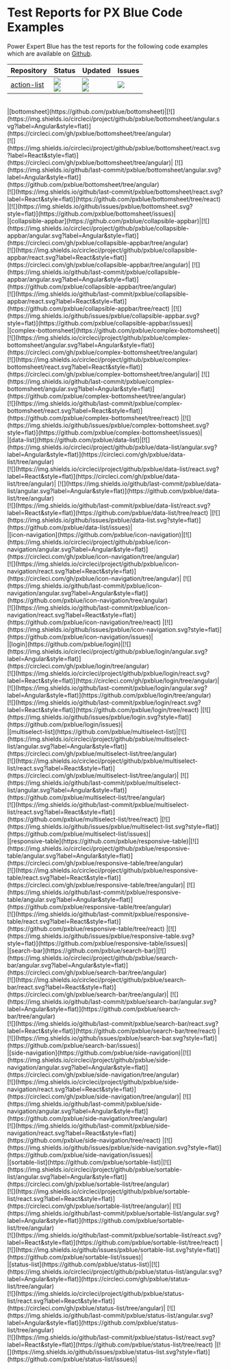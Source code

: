# Test Reports for PX Blue Code Examples
Power Expert Blue has the test reports for the following code examples which are available on [Github](https://github.com/pxblue).


| Repository | Status | Updated | Issues | 
|-------|--------|---------|-------------|
|[action-list](https://github.com/pxblue/action-list)|[![](https://img.shields.io/circleci/project/github/pxblue/action-list/angular.svg?label=Angular&style=flat)](https://circleci.com/gh/pxblue/action-list/tree/angular) <br/> [![](https://img.shields.io/circleci/project/github/pxblue/action-list/react.svg?label=React&style=flat)](https://circleci.com/gh/pxblue/action-list/tree/angular)| [![](https://img.shields.io/github/last-commit/pxblue/action-list/angular.svg?label=Angular&style=flat)](https://github.com/pxblue/action-list/tree/angular) <br/> [![](https://img.shields.io/github/last-commit/pxblue/action-list/react.svg?label=React&style=flat)](https://github.com/pxblue/action-list/tree/react) | [![](https://img.shields.io/github/issues/pxblue/action-list.svg?style=flat)](https://github.com/pxblue/action-list/issues)|
<br/>
|[bottomsheet](https://github.com/pxblue/bottomsheet)|[![](https://img.shields.io/circleci/project/github/pxblue/bottomsheet/angular.svg?label=Angular&style=flat)](https://circleci.com/gh/pxblue/bottomsheet/tree/angular) <br/> [![](https://img.shields.io/circleci/project/github/pxblue/bottomsheet/react.svg?label=React&style=flat)](https://circleci.com/gh/pxblue/bottomsheet/tree/angular)| [![](https://img.shields.io/github/last-commit/pxblue/bottomsheet/angular.svg?label=Angular&style=flat)](https://github.com/pxblue/bottomsheet/tree/angular) <br/> [![](https://img.shields.io/github/last-commit/pxblue/bottomsheet/react.svg?label=React&style=flat)](https://github.com/pxblue/bottomsheet/tree/react) |[![](https://img.shields.io/github/issues/pxblue/bottomsheet.svg?style=flat)](https://github.com/pxblue/bottomsheet/issues)|
<br/>
|[collapsible-appbar](https://github.com/pxblue/collapsible-appbar)|[![](https://img.shields.io/circleci/project/github/pxblue/collapsible-appbar/angular.svg?label=Angular&style=flat)](https://circleci.com/gh/pxblue/collapsible-appbar/tree/angular) <br/> [![](https://img.shields.io/circleci/project/github/pxblue/collapsible-appbar/react.svg?label=React&style=flat)](https://circleci.com/gh/pxblue/collapsible-appbar/tree/angular)| [![](https://img.shields.io/github/last-commit/pxblue/collapsible-appbar/angular.svg?label=Angular&style=flat)](https://github.com/pxblue/collapsible-appbar/tree/angular) <br/> [![](https://img.shields.io/github/last-commit/pxblue/collapsible-appbar/react.svg?label=React&style=flat)](https://github.com/pxblue/collapsible-appbar/tree/react) |[![](https://img.shields.io/github/issues/pxblue/collapsible-appbar.svg?style=flat)](https://github.com/pxblue/collapsible-appbar/issues)| 
<br/>
|[complex-bottomsheet](https://github.com/pxblue/complex-bottomsheet)|[![](https://img.shields.io/circleci/project/github/pxblue/complex-bottomsheet/angular.svg?label=Angular&style=flat)](https://circleci.com/gh/pxblue/complex-bottomsheet/tree/angular) <br/> [![](https://img.shields.io/circleci/project/github/pxblue/complex-bottomsheet/react.svg?label=React&style=flat)](https://circleci.com/gh/pxblue/complex-bottomsheet/tree/angular)| [![](https://img.shields.io/github/last-commit/pxblue/complex-bottomsheet/angular.svg?label=Angular&style=flat)](https://github.com/pxblue/complex-bottomsheet/tree/angular) <br/> [![](https://img.shields.io/github/last-commit/pxblue/complex-bottomsheet/react.svg?label=React&style=flat)](https://github.com/pxblue/complex-bottomsheet/tree/react) |[![](https://img.shields.io/github/issues/pxblue/complex-bottomsheet.svg?style=flat)](https://github.com/pxblue/complex-bottomsheet/issues)| 
<br/>
|[data-list](https://github.com/pxblue/data-list)|[![](https://img.shields.io/circleci/project/github/pxblue/data-list/angular.svg?label=Angular&style=flat)](https://circleci.com/gh/pxblue/data-list/tree/angular) <br/> [![](https://img.shields.io/circleci/project/github/pxblue/data-list/react.svg?label=React&style=flat)](https://circleci.com/gh/pxblue/data-list/tree/angular)| [![](https://img.shields.io/github/last-commit/pxblue/data-list/angular.svg?label=Angular&style=flat)](https://github.com/pxblue/data-list/tree/angular) <br/> [![](https://img.shields.io/github/last-commit/pxblue/data-list/react.svg?label=React&style=flat)](https://github.com/pxblue/data-list/tree/react) |[![](https://img.shields.io/github/issues/pxblue/data-list.svg?style=flat)](https://github.com/pxblue/data-list/issues)| 
<br/>
|[icon-navigation](https://github.com/pxblue/icon-navigation)|[![](https://img.shields.io/circleci/project/github/pxblue/icon-navigation/angular.svg?label=Angular&style=flat)](https://circleci.com/gh/pxblue/icon-navigation/tree/angular) <br/> [![](https://img.shields.io/circleci/project/github/pxblue/icon-navigation/react.svg?label=React&style=flat)](https://circleci.com/gh/pxblue/icon-navigation/tree/angular)| [![](https://img.shields.io/github/last-commit/pxblue/icon-navigation/angular.svg?label=Angular&style=flat)](https://github.com/pxblue/icon-navigation/tree/angular) <br/> [![](https://img.shields.io/github/last-commit/pxblue/icon-navigation/react.svg?label=React&style=flat)](https://github.com/pxblue/icon-navigation/tree/react) |[![](https://img.shields.io/github/issues/pxblue/icon-navigation.svg?style=flat)](https://github.com/pxblue/icon-navigation/issues)| 
<br/>
|[login](https://github.com/pxblue/login)|[![](https://img.shields.io/circleci/project/github/pxblue/login/angular.svg?label=Angular&style=flat)](https://circleci.com/gh/pxblue/login/tree/angular) <br/> [![](https://img.shields.io/circleci/project/github/pxblue/login/react.svg?label=React&style=flat)](https://circleci.com/gh/pxblue/login/tree/angular)| [![](https://img.shields.io/github/last-commit/pxblue/login/angular.svg?label=Angular&style=flat)](https://github.com/pxblue/login/tree/angular) <br/> [![](https://img.shields.io/github/last-commit/pxblue/login/react.svg?label=React&style=flat)](https://github.com/pxblue/login/tree/react) |[![](https://img.shields.io/github/issues/pxblue/login.svg?style=flat)](https://github.com/pxblue/login/issues)|
<br/>
|[multiselect-list](https://github.com/pxblue/multiselect-list)|[![](https://img.shields.io/circleci/project/github/pxblue/multiselect-list/angular.svg?label=Angular&style=flat)](https://circleci.com/gh/pxblue/multiselect-list/tree/angular) <br/> [![](https://img.shields.io/circleci/project/github/pxblue/multiselect-list/react.svg?label=React&style=flat)](https://circleci.com/gh/pxblue/multiselect-list/tree/angular)| [![](https://img.shields.io/github/last-commit/pxblue/multiselect-list/angular.svg?label=Angular&style=flat)](https://github.com/pxblue/multiselect-list/tree/angular)<br/>  [![](https://img.shields.io/github/last-commit/pxblue/multiselect-list/react.svg?label=React&style=flat)](https://github.com/pxblue/multiselect-list/tree/react) |[![](https://img.shields.io/github/issues/pxblue/multiselect-list.svg?style=flat)](https://github.com/pxblue/multiselect-list/issues)|
<br/>
|[responsive-table](https://github.com/pxblue/responsive-table)|[![](https://img.shields.io/circleci/project/github/pxblue/responsive-table/angular.svg?label=Angular&style=flat)](https://circleci.com/gh/pxblue/responsive-table/tree/angular) <br/> [![](https://img.shields.io/circleci/project/github/pxblue/responsive-table/react.svg?label=React&style=flat)](https://circleci.com/gh/pxblue/responsive-table/tree/angular)| [![](https://img.shields.io/github/last-commit/pxblue/responsive-table/angular.svg?label=Angular&style=flat)](https://github.com/pxblue/responsive-table/tree/angular) <br/> [![](https://img.shields.io/github/last-commit/pxblue/responsive-table/react.svg?label=React&style=flat)](https://github.com/pxblue/responsive-table/tree/react) |[![](https://img.shields.io/github/issues/pxblue/responsive-table.svg?style=flat)](https://github.com/pxblue/responsive-table/issues)|
<br/>
|[search-bar](https://github.com/pxblue/search-bar)|[![](https://img.shields.io/circleci/project/github/pxblue/search-bar/angular.svg?label=Angular&style=flat)](https://circleci.com/gh/pxblue/search-bar/tree/angular) <br/> [![](https://img.shields.io/circleci/project/github/pxblue/search-bar/react.svg?label=React&style=flat)](https://circleci.com/gh/pxblue/search-bar/tree/angular)| [![](https://img.shields.io/github/last-commit/pxblue/search-bar/angular.svg?label=Angular&style=flat)](https://github.com/pxblue/search-bar/tree/angular) <br/> [![](https://img.shields.io/github/last-commit/pxblue/search-bar/react.svg?label=React&style=flat)](https://github.com/pxblue/search-bar/tree/react) |[![](https://img.shields.io/github/issues/pxblue/search-bar.svg?style=flat)](https://github.com/pxblue/search-bar/issues)| 
<br/>
|[side-navigation](https://github.com/pxblue/side-navigation)|[![](https://img.shields.io/circleci/project/github/pxblue/side-navigation/angular.svg?label=Angular&style=flat)](https://circleci.com/gh/pxblue/side-navigation/tree/angular) <br/> [![](https://img.shields.io/circleci/project/github/pxblue/side-navigation/react.svg?label=React&style=flat)](https://circleci.com/gh/pxblue/side-navigation/tree/angular)| [![](https://img.shields.io/github/last-commit/pxblue/side-navigation/angular.svg?label=Angular&style=flat)](https://github.com/pxblue/side-navigation/tree/angular) <br/> [![](https://img.shields.io/github/last-commit/pxblue/side-navigation/react.svg?label=React&style=flat)](https://github.com/pxblue/side-navigation/tree/react) |[![](https://img.shields.io/github/issues/pxblue/side-navigation.svg?style=flat)](https://github.com/pxblue/side-navigation/issues)| 
<br/>
|[sortable-list](https://github.com/pxblue/sortable-list)|[![](https://img.shields.io/circleci/project/github/pxblue/sortable-list/angular.svg?label=Angular&style=flat)](https://circleci.com/gh/pxblue/sortable-list/tree/angular) <br/> [![](https://img.shields.io/circleci/project/github/pxblue/sortable-list/react.svg?label=React&style=flat)](https://circleci.com/gh/pxblue/sortable-list/tree/angular)| [![](https://img.shields.io/github/last-commit/pxblue/sortable-list/angular.svg?label=Angular&style=flat)](https://github.com/pxblue/sortable-list/tree/angular) <br/> [![](https://img.shields.io/github/last-commit/pxblue/sortable-list/react.svg?label=React&style=flat)](https://github.com/pxblue/sortable-list/tree/react) |[![](https://img.shields.io/github/issues/pxblue/sortable-list.svg?style=flat)](https://github.com/pxblue/sortable-list/issues)|
<br/>
|[status-list](https://github.com/pxblue/status-list)|[![](https://img.shields.io/circleci/project/github/pxblue/status-list/angular.svg?label=Angular&style=flat)](https://circleci.com/gh/pxblue/status-list/tree/angular) <br/> [![](https://img.shields.io/circleci/project/github/pxblue/status-list/react.svg?label=React&style=flat)](https://circleci.com/gh/pxblue/status-list/tree/angular)| [![](https://img.shields.io/github/last-commit/pxblue/status-list/angular.svg?label=Angular&style=flat)](https://github.com/pxblue/status-list/tree/angular) <br/> [![](https://img.shields.io/github/last-commit/pxblue/status-list/react.svg?label=React&style=flat)](https://github.com/pxblue/status-list/tree/react) |[![](https://img.shields.io/github/issues/pxblue/status-list.svg?style=flat)](https://github.com/pxblue/status-list/issues)| 